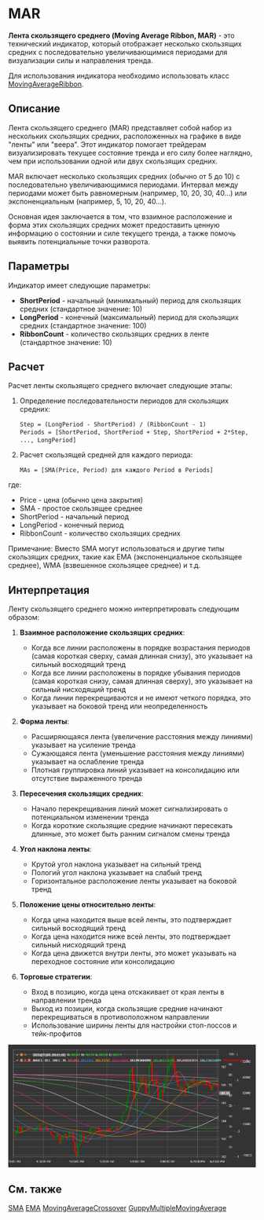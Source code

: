 # MAR

**Лента скользящего среднего (Moving Average Ribbon, MAR)** - это технический индикатор, который отображает несколько скользящих средних с последовательно увеличивающимися периодами для визуализации силы и направления тренда.

Для использования индикатора необходимо использовать класс [MovingAverageRibbon](xref:StockSharp.Algo.Indicators.MovingAverageRibbon).

## Описание

Лента скользящего среднего (MAR) представляет собой набор из нескольких скользящих средних, расположенных на графике в виде "ленты" или "веера". Этот индикатор помогает трейдерам визуализировать текущее состояние тренда и его силу более наглядно, чем при использовании одной или двух скользящих средних.

MAR включает несколько скользящих средних (обычно от 5 до 10) с последовательно увеличивающимися периодами. Интервал между периодами может быть равномерным (например, 10, 20, 30, 40...) или экспоненциальным (например, 5, 10, 20, 40...).

Основная идея заключается в том, что взаимное расположение и форма этих скользящих средних может предоставить ценную информацию о состоянии и силе текущего тренда, а также помочь выявить потенциальные точки разворота.

## Параметры

Индикатор имеет следующие параметры:
- **ShortPeriod** - начальный (минимальный) период для скользящих средних (стандартное значение: 10)
- **LongPeriod** - конечный (максимальный) период для скользящих средних (стандартное значение: 100)
- **RibbonCount** - количество скользящих средних в ленте (стандартное значение: 10)

## Расчет

Расчет ленты скользящего среднего включает следующие этапы:

1. Определение последовательности периодов для скользящих средних:
   ```
   Step = (LongPeriod - ShortPeriod) / (RibbonCount - 1)
   Periods = [ShortPeriod, ShortPeriod + Step, ShortPeriod + 2*Step, ..., LongPeriod]
   ```

2. Расчет скользящей средней для каждого периода:
   ```
   MAs = [SMA(Price, Period) для каждого Period в Periods]
   ```

где:
- Price - цена (обычно цена закрытия)
- SMA - простое скользящее среднее
- ShortPeriod - начальный период
- LongPeriod - конечный период
- RibbonCount - количество скользящих средних

Примечание: Вместо SMA могут использоваться и другие типы скользящих средних, такие как EMA (экспоненциальное скользящее среднее), WMA (взвешенное скользящее среднее) и т.д.

## Интерпретация

Ленту скользящего среднего можно интерпретировать следующим образом:

1. **Взаимное расположение скользящих средних**:
   - Когда все линии расположены в порядке возрастания периодов (самая короткая сверху, самая длинная снизу), это указывает на сильный восходящий тренд
   - Когда все линии расположены в порядке убывания периодов (самая короткая снизу, самая длинная сверху), это указывает на сильный нисходящий тренд
   - Когда линии перекрещиваются и не имеют четкого порядка, это указывает на боковой тренд или неопределенность

2. **Форма ленты**:
   - Расширяющаяся лента (увеличение расстояния между линиями) указывает на усиление тренда
   - Сужающаяся лента (уменьшение расстояния между линиями) указывает на ослабление тренда
   - Плотная группировка линий указывает на консолидацию или отсутствие выраженного тренда

3. **Пересечения скользящих средних**:
   - Начало перекрещивания линий может сигнализировать о потенциальном изменении тренда
   - Когда короткие скользящие средние начинают пересекать длинные, это может быть ранним сигналом смены тренда

4. **Угол наклона ленты**:
   - Крутой угол наклона указывает на сильный тренд
   - Пологий угол наклона указывает на слабый тренд
   - Горизонтальное расположение ленты указывает на боковой тренд

5. **Положение цены относительно ленты**:
   - Когда цена находится выше всей ленты, это подтверждает сильный восходящий тренд
   - Когда цена находится ниже всей ленты, это подтверждает сильный нисходящий тренд
   - Когда цена движется внутри ленты, это может указывать на переходное состояние или консолидацию

6. **Торговые стратегии**:
   - Вход в позицию, когда цена отскакивает от края ленты в направлении тренда
   - Выход из позиции, когда скользящие средние начинают перекрещиваться в противоположном направлении
   - Использование ширины ленты для настройки стоп-лоссов и тейк-профитов

![indicator_moving_average_ribbon](../../../../images/indicator_moving_average_ribbon.png)

## См. также

[SMA](sma.md)
[EMA](ema.md)
[MovingAverageCrossover](moving_average_crossover.md)
[GuppyMultipleMovingAverage](guppy_multiple_moving_average.md)